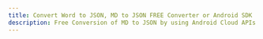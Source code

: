 ---title: Convert Word to JSON, MD to JSON FREE Converter or Android SDKdescription: Free Conversion of MD to JSON by using Android Cloud APIs & SDKs. Also Create, Edit & Render Microsoft Word & OpenOffice documents in the Cloud.---